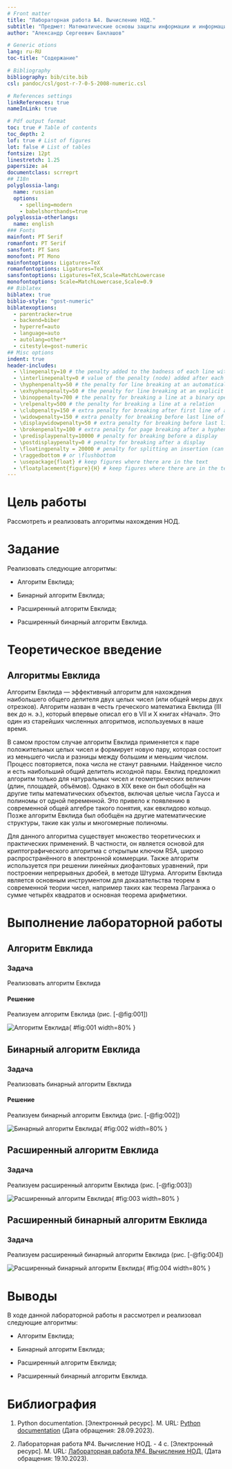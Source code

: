 ```yaml
---
# Front matter
title: "Лабораторная работа №4. Вычисление НОД."
subtitle: "Предмет: Математические основы защиты информации и информационной безопасности"
author: "Александр Сергеевич Баклашов"

# Generic otions
lang: ru-RU
toc-title: "Содержание"

# Bibliography
bibliography: bib/cite.bib
csl: pandoc/csl/gost-r-7-0-5-2008-numeric.csl

# References settings
linkReferences: true
nameInLink: true

# Pdf output format
toc: true # Table of contents
toc_depth: 2
lof: true # List of figures
lot: false # List of tables
fontsize: 12pt
linestretch: 1.25
papersize: a4
documentclass: scrreprt
## I18n
polyglossia-lang:
  name: russian
  options:
	- spelling=modern
	- babelshorthands=true
polyglossia-otherlangs:
  name: english
### Fonts
mainfont: PT Serif
romanfont: PT Serif
sansfont: PT Sans
monofont: PT Mono
mainfontoptions: Ligatures=TeX
romanfontoptions: Ligatures=TeX
sansfontoptions: Ligatures=TeX,Scale=MatchLowercase
monofontoptions: Scale=MatchLowercase,Scale=0.9
## Biblatex
biblatex: true
biblio-style: "gost-numeric"
biblatexoptions:
  - parentracker=true
  - backend=biber
  - hyperref=auto
  - language=auto
  - autolang=other*
  - citestyle=gost-numeric
## Misc options
indent: true
header-includes:
  - \linepenalty=10 # the penalty added to the badness of each line within a paragraph (no associated penalty node) Increasing the value makes tex try to have fewer lines in the paragraph.
  - \interlinepenalty=0 # value of the penalty (node) added after each line of a paragraph.
  - \hyphenpenalty=50 # the penalty for line breaking at an automatically inserted hyphen
  - \exhyphenpenalty=50 # the penalty for line breaking at an explicit hyphen
  - \binoppenalty=700 # the penalty for breaking a line at a binary operator
  - \relpenalty=500 # the penalty for breaking a line at a relation
  - \clubpenalty=150 # extra penalty for breaking after first line of a paragraph
  - \widowpenalty=150 # extra penalty for breaking before last line of a paragraph
  - \displaywidowpenalty=50 # extra penalty for breaking before last line before a display math
  - \brokenpenalty=100 # extra penalty for page breaking after a hyphenated line
  - \predisplaypenalty=10000 # penalty for breaking before a display
  - \postdisplaypenalty=0 # penalty for breaking after a display
  - \floatingpenalty = 20000 # penalty for splitting an insertion (can only be split footnote in standard LaTeX)
  - \raggedbottom # or \flushbottom
  - \usepackage{float} # keep figures where there are in the text
  - \floatplacement{figure}{H} # keep figures where there are in the text
---
```


# Цель работы

Рассмотреть и реализовать алгоритмы нахождения НОД.

# Задание

Реализовать следующие алгоритмы:

- Алгоритм Евклида;

- Бинарный алгоритм Евклида;

- Расширенный алгоритм Евклида;

- Расширенный бинарный алгоритм Евклида.

# Теоретическое введение

## Алгоритмы Евклида

Алгоритм Евклида — эффективный алгоритм для нахождения наибольшего общего делителя двух целых чисел (или общей меры двух отрезков). Алгоритм назван в честь греческого математика Евклида (III век до н. э.), который впервые описал его в VII и X книгах «Начал». Это один из старейших численных алгоритмов, используемых в наше время.

В самом простом случае алгоритм Евклида применяется к паре положительных целых чисел и формирует новую пару, которая состоит из меньшего числа и разницы между большим и меньшим числом. Процесс повторяется, пока числа не станут равными. Найденное число и есть наибольший общий делитель исходной пары. Евклид предложил алгоритм только для натуральных чисел и геометрических величин (длин, площадей, объёмов). Однако в XIX веке он был обобщён на другие типы математических объектов, включая целые числа Гаусса и полиномы от одной переменной. Это привело к появлению в современной общей алгебре такого понятия, как евклидово кольцо. Позже алгоритм Евклида был обобщён на другие математические структуры, такие как узлы и многомерные полиномы.

Для данного алгоритма существует множество теоретических и практических применений. В частности, он является основой для криптографического алгоритма с открытым ключом RSA, широко распространённого в электронной коммерции. Также алгоритм используется при решении линейных диофантовых уравнений, при построении непрерывных дробей, в методе Штурма. Алгоритм Евклида является основным инструментом для доказательства теорем в современной теории чисел, например таких как теорема Лагранжа о сумме четырёх квадратов и основная теорема арифметики.

# Выполнение лабораторной работы

## Алгоритм Евклида

### Задача

Реализовать алгоритм Евклида

#### Решение

Реализуем алгоритм Евклида  (рис. [-@fig:001])

![Алгоритм Евклида](image/1.png){ #fig:001 width=80% }

## Бинарный алгоритм Евклида

### Задача

Реализовать бинарный алгоритм Евклида

#### Решение

Реализуем бинарный алгоритм Евклида (рис. [-@fig:002])

![Бинарный алгоритм Евклида](image/2.png){ #fig:002 width=80% }

## Расширенный алгоритм Евклида

### Задача

Реализуем расширенный алгоритм Евклида (рис. [-@fig:003])

![Расширенный алгоритм Евклида](image/3.png){ #fig:003 width=80% }

## Расширенный бинарный алгоритм Евклида

### Задача

Реализуем расширенный бинарный алгоритм Евклида (рис. [-@fig:004])

![Расширенный бинарный алгоритм Евклида](image/4.png){ #fig:004 width=80% }

# Выводы

В ходе данной лабораторной работы я рассмотрел и реализовал следующие алгоритмы:

- Алгоритм Евклида;

- Бинарный алгоритм Евклида;

- Расширенный алгоритм Евклида;

- Расширенный бинарный алгоритм Евклида.

# Библиография

1. Python documentation. [Электронный ресурс]. М. URL: [Python documentation](https://docs.python.org/3/index.html) (Дата обращения: 28.09.2023).

2. Лабораторная работа №4. Вычисление НОД. - 4 с. [Электронный ресурс]. М. URL: [Лабораторная работа №4. Вычисление НОД.](https://esystem.rudn.ru/pluginfile.php/2089804/mod_folder/content/0/lab04.pdf) (Дата обращения: 19.10.2023).